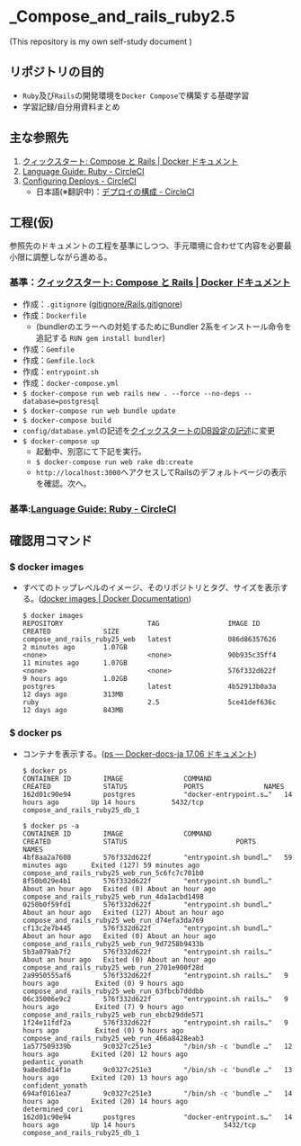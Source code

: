 # _Compose_and_rails_ruby2.5

(This repository is my own self-study document
)

## リポジトリの目的

- ``Ruby``及び``Rails``の開発環境を``Docker Compose``で構築する基礎学習
- 学習記録/自分用資料まとめ

## 主な参照先

1. [クィックスタート: Compose と Rails | Docker ドキュメント](https://matsuand.github.io/docs.docker.jp.onthefly/compose/rails/)
2. [Language Guide: Ruby - CircleCI](https://circleci.com/docs/2.0/language-ruby/)
3. [Configuring Deploys - CircleCI](https://circleci.com/docs/2.0/deployment-integrations/)
    * 日本語(※翻訳中)：[デプロイの構成 - CircleCI](https://circleci.com/docs/ja/2.0/deployment-integrations/)

## 工程(仮)
参照先のドキュメントの工程を基準にしつつ、手元環境に合わせて内容を必要最小限に調整しながら進める。
### 基準：[クィックスタート: Compose と Rails | Docker ドキュメント](https://matsuand.github.io/docs.docker.jp.onthefly/compose/rails/)
* 作成：``.gitignore`` ([gitignore/Rails.gitignore](https://github.com/github/gitignore/blob/master/Rails.gitignore))
* 作成：``Dockerfile``
  * (bundlerのエラーへの対処するためにBundler 2系をインストール命令を追記する
``RUN gem install bundler``)
* 作成：``Gemfile``
* 作成：``Gemfile.lock``
* 作成：``entrypoint.sh``
* 作成：``docker-compose.yml``
* ``$ docker-compose run web rails new . --force --no-deps --database=postgresql``
* ``$ docker-compose run web bundle update``
* ``$ docker-compose build``
* ``config/database.yml``の記述を[クイックスタートのDB設定の記述](https://matsuand.github.io/docs.docker.jp.onthefly/compose/rails/#connect-the-database)に変更
* ``$ docker-compose up``
  * 起動中、別窓にて下記を実行。
  * ``$ docker-compose run web rake db:create``
  * ``http://localhost:3000``へアクセスしてRailsのデフォルトページの表示を確認。次へ。

### 基準:[Language Guide: Ruby - CircleCI](https://circleci.com/docs/2.0/language-ruby/)

## 確認用コマンド

### $ docker images

* すべてのトップレベルのイメージ、そのリポジトリとタグ、サイズを表示する。([docker images | Docker Documentation](https://docs.docker.com/engine/reference/commandline/images/))
    ~~~
    $ docker images
    REPOSITORY                     TAG                 IMAGE ID            CREATED             SIZE
    compose_and_rails_ruby25_web   latest              086d86357626        2 minutes ago       1.07GB
    <none>                         <none>              90b935c35ff4        11 minutes ago      1.07GB
    <none>                         <none>              576f332d622f        9 hours ago         1.02GB
    postgres                       latest              4b52913b0a3a        12 days ago         313MB
    ruby                           2.5                 5ce41def636c        12 days ago         843MB
    ~~~

### $ docker ps

* コンテナを表示する。([ps — Docker-docs-ja 17.06 ドキュメント](https://docs.docker.jp/engine/reference/commandline/ps.html))
    ~~~
    $ docker ps
    CONTAINER ID        IMAGE               COMMAND                  CREATED             STATUS              PORTS               NAMES
    162d01c90e94        postgres            "docker-entrypoint.s…"   14 hours ago        Up 14 hours         5432/tcp            compose_and_rails_ruby25_db_1
    ~~~

    ~~~
    $ docker ps -a
    CONTAINER ID        IMAGE               COMMAND                  CREATED             STATUS                           PORTS               NAMES
    4bf8aa2a7608        576f332d622f        "entrypoint.sh bundl…"   59 minutes ago      Exited (127) 59 minutes ago                          compose_and_rails_ruby25_web_run_5c6fc7c701b0
    8f50b029e4b1        576f332d622f        "entrypoint.sh bundl…"   About an hour ago   Exited (0) About an hour ago                         compose_and_rails_ruby25_web_run_4da1acbd1498
    0250b0f59fd1        576f332d622f        "entrypoint.sh bundl…"   About an hour ago   Exited (127) About an hour ago                       compose_and_rails_ruby25_web_run_d74efa3da769
    cf13c2e7b445        576f332d622f        "entrypoint.sh bundl…"   About an hour ago   Exited (0) About an hour ago                         compose_and_rails_ruby25_web_run_9d7258b9433b
    5b3a079ab7f2        576f332d622f        "entrypoint.sh rails…"   About an hour ago   Exited (0) About an hour ago                         compose_and_rails_ruby25_web_run_2701e900f28d
    2a9950555af6        576f332d622f        "entrypoint.sh rails…"   9 hours ago         Exited (0) 9 hours ago                               compose_and_rails_ruby25_web_run_63fbcb7dddbb
    06c35006e9c2        576f332d622f        "entrypoint.sh rails…"   9 hours ago         Exited (7) 9 hours ago                               compose_and_rails_ruby25_web_run_ebcb29dde571
    1f24e11fdf2a        576f332d622f        "entrypoint.sh rails…"   9 hours ago         Exited (0) 9 hours ago                               compose_and_rails_ruby25_web_run_466a8428eab3
    1a577509339b        9c0327c251e3        "/bin/sh -c 'bundle …"   12 hours ago        Exited (20) 12 hours ago                             pedantic_yonath
    9a8ed8d14f1e        9c0327c251e3        "/bin/sh -c 'bundle …"   13 hours ago        Exited (20) 13 hours ago                             confident_yonath
    694af0161ea7        9c0327c251e3        "/bin/sh -c 'bundle …"   14 hours ago        Exited (20) 14 hours ago                             determined_cori
    162d01c90e94        postgres            "docker-entrypoint.s…"   14 hours ago        Up 14 hours                      5432/tcp            compose_and_rails_ruby25_db_1
    ~~~
